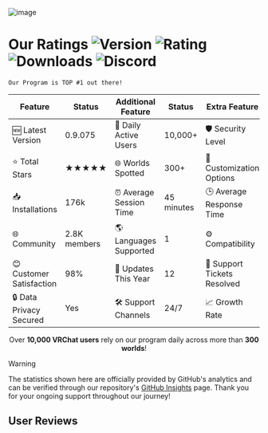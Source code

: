 ![image](https://github.com/user-attachments/assets/a05eaa27-71d6-42ef-9b2d-511bb074e096)

# Our Ratings ![Version](https://badgen.net/badge/Version/0.9.032/yellow/?icon=terminal) ![Rating](https://badgen.net/badge/Stars/★★★★★/yellow/?icon=kofi) ![Downloads](https://badgen.net/badge/Installations/176k/gold/?icon=github) ![Discord](https://badgen.net/discord/members/magicchatbox/?icon=discord)

`Our Program is TOP #1 out there!`

| **Feature**               | **Status**       | **Additional Feature** | **Status**         | **Extra Feature**      | **Status**       |
|---------------------------|------------------|------------------------|--------------------|------------------------|------------------|
| 🆕 Latest Version         | 0.9.075          | 👥 Daily Active Users  | 10,000+             | 🛡️ Security Level      | NET-9             |
| ⭐ Total Stars            | ★★★★★           | 🌐 Worlds Spotted    | 300+               | 🔧 Customization Options  | Extensive            |
| 📥 Installations         | 176k             | ⏰ Average Session Time| 45 minutes         | 🕒 Average Response Time| < 60 minutes       |
| 🌐 Community             | 2.8K members    | 🌎 Languages Supported | 1                | ⚙️ Compatibility       | Windows   |
| 😊 Customer Satisfaction  | 98%              | 🔄 Updates This Year   | 12                 | 💬 Support Tickets Resolved | 500+           |
| 🔒 Data Privacy Secured  | Yes              | 🛠️ Support Channels   | 24/7               | 📈 Growth Rate         | 12% per month    |

<p align="center">Over <strong>10,000 VRChat users</strong> rely on our program daily across more than <strong>300 worlds</strong>!</p>


> [!WARNING]
> The statistics shown here are officially provided by GitHub's analytics and can be verified through
> our repository's [GitHub Insights](https://github.com/BoiHanny/MagicChatboxV2/graphs/traffic) page. Thank you for your ongoing support throughout our journey!

## User Reviews
